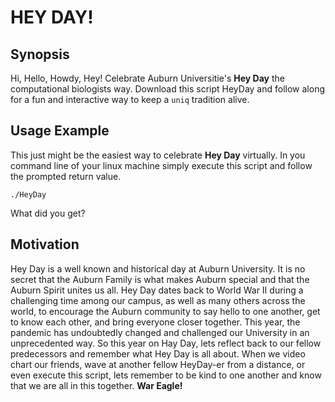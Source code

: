 # HEY DAY!
## Synopsis
Hi, Hello, Howdy, Hey! Celebrate Auburn Universitie's **Hey Day** the computational biologists way. Download this script HeyDay and follow along for a fun and interactive way to keep a `uniq` tradition alive.

## Usage Example
This just might be the easiest way to celebrate **Hey Day** virtually. In you command line of your linux machine simply execute this script and follow the prompted return value.

```Shell
./HeyDay
```
What did you get?

## Motivation
Hey Day is a well known and historical day at Auburn University. It is no secret that the Auburn Family is what makes Auburn special and that the Auburn Spirit unites us all. Hey Day dates back to World War II during a challenging time among our campus, as well as many others across the world, to encourage the Auburn community to say hello to one another, get to know each other, and bring everyone closer together. This year, the pandemic has undoubtedly changed and challenged our University in an unprecedented way. So this year on Hay Day, lets reflect back to our fellow predecessors and remember what Hey Day is all about. When we video chart our friends, wave at another fellow HeyDay-er from a distance, or even execute this script, lets remember to be kind to one another and know that we are all in this together. **War Eagle!** 
